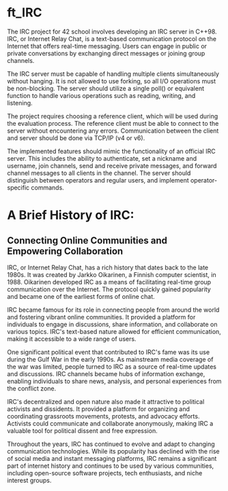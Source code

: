 # ft_IRC
The IRC project for 42 school involves developing an IRC server in C++98. IRC, or Internet Relay Chat, is a text-based communication protocol on the Internet that offers real-time messaging. Users can engage in public or private conversations by exchanging direct messages or joining group channels.

The IRC server must be capable of handling multiple clients simultaneously without hanging. It is not allowed to use forking, so all I/O operations must be non-blocking. The server should utilize a single poll() or equivalent function to handle various operations such as reading, writing, and listening.

The project requires choosing a reference client, which will be used during the evaluation process. The reference client must be able to connect to the server without encountering any errors. Communication between the client and server should be done via TCP/IP (v4 or v6).

The implemented features should mimic the functionality of an official IRC server. This includes the ability to authenticate, set a nickname and username, join channels, send and receive private messages, and forward channel messages to all clients in the channel. The server should distinguish between operators and regular users, and implement operator-specific commands.

# A Brief History of IRC: 
## Connecting Online Communities and Empowering Collaboration

IRC, or Internet Relay Chat, has a rich history that dates back to the late 1980s. It was created by Jarkko Oikarinen, a Finnish computer scientist, in 1988. Oikarinen developed IRC as a means of facilitating real-time group communication over the Internet. The protocol quickly gained popularity and became one of the earliest forms of online chat.

IRC became famous for its role in connecting people from around the world and fostering vibrant online communities. It provided a platform for individuals to engage in discussions, share information, and collaborate on various topics. IRC's text-based nature allowed for efficient communication, making it accessible to a wide range of users.

One significant political event that contributed to IRC's fame was its use during the Gulf War in the early 1990s. As mainstream media coverage of the war was limited, people turned to IRC as a source of real-time updates and discussions. IRC channels became hubs of information exchange, enabling individuals to share news, analysis, and personal experiences from the conflict zone.

IRC's decentralized and open nature also made it attractive to political activists and dissidents. It provided a platform for organizing and coordinating grassroots movements, protests, and advocacy efforts. Activists could communicate and collaborate anonymously, making IRC a valuable tool for political dissent and free expression.

Throughout the years, IRC has continued to evolve and adapt to changing communication technologies. While its popularity has declined with the rise of social media and instant messaging platforms, IRC remains a significant part of internet history and continues to be used by various communities, including open-source software projects, tech enthusiasts, and niche interest groups.